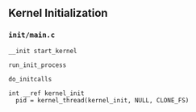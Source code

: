 ## Kernel Initialization

### `init/main.c`
```
__init start_kernel

```

```
run_init_process
```

```
do_initcalls
```


```
int __ref kernel_init
  pid = kernel_thread(kernel_init, NULL, CLONE_FS)
```
